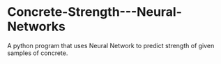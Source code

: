 # Concrete-Strength---Neural-Networks
A python program that uses Neural Network to predict strength of given samples of concrete. 
